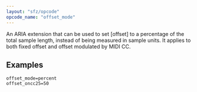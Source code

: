 ```yaml
---
layout: "sfz/opcode"
opcode_name: "offset_mode"
---
```

An ARIA extension that can be used to set [offset] to a percentage of the
total sample length, instead of being measured in sample units. It
applies to both fixed offset and offset modulated by MIDI CC.

## Examples

```
offset_mode=percent
offset_oncc25=50
```
